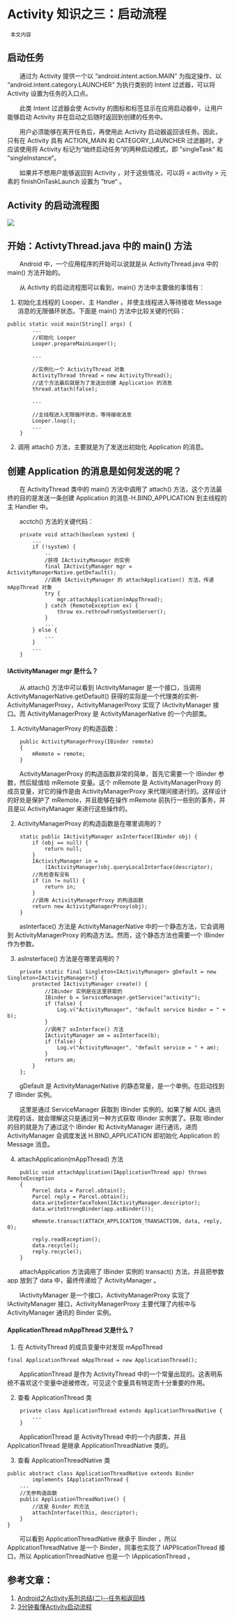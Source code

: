 # Activity 知识之三：启动流程

	 本文内容


## 启动任务
　　通过为 Activity 提供一个以 “android.intent.action.MAIN” 为指定操作、以 “android.intent.category.LAUNCHER” 为执行类别的 Intent 过滤器，可以将 Activity 设置为任务的入口点。

　　此类 Intent 过滤器会使 Activity 的图标和标签显示在应用启动器中，让用户能够启动 Activity 并在启动之后随时返回到创建的任务中。

　　用户必须能够在离开任务后，再使用此 Activity 启动器返回该任务。因此，只有在 Activity 具有 ACTION_MAIN 和  CATEGORY_LAUNCHER 过滤器时，才应该使用将 Activity 标记为“始终启动任务“的两种启动模式，即 ”singleTask“ 和 ”singleInstance“。

　　如果并不想用户能够返回到 Activity ，对于这些情况，可以将 < activity > 元素的 finishOnTaskLaunch 设置为 ”true“ 。

## Activity 的启动流程图
![](./Activity启动流程图.jpg)

## 开始：ActivtyThread.java 中的 main() 方法
　　Android 中，一个应用程序的开始可以说就是从 ActivityThread.java 中的 main() 方法开始的。

　　从 Activity 的启动流程图可以看到，main() 方法中主要做的事情有：

1. 初始化主线程的 Looper、主 Handler 。并使主线程进入等待接收 Message 消息的无限循环状态。下面是 main() 方法中比较关键的代码：
```
public static void main(String[] args) {
		...
		//初始化 Looper
        Looper.prepareMainLooper();

		...

		//实例化一个 ActivityThread 对象
        ActivityThread thread = new ActivityThread();
		//这个方法最后就是为了发送出创建 Application 的消息
        thread.attach(false);

		...

        //主线程进入无限循环状态，等待接收消息
        Looper.loop();
		...
    }
```

2. 调用 attach() 方法，主要就是为了发送出初始化 Application 的消息。

## 创建 Application 的消息是如何发送的呢？
　　在 ActivityThread 类中的 main() 方法中调用了 attach() 方法，这个方法最终的目的是发送一条创建 Application 的消息-H.BIND_APPLICATION 到主线程的主 Handler 中。

　　acctch() 方法的关键代码：
```
    private void attach(boolean system) {
        ...
        if (!system) {
            ..
		    /获得 IActivityManager 的实例
            final IActivityManager mgr = ActivityManagerNative.getDefault();
			//调用 IActivityManager 的 attachApplication() 方法，传递 mAppThread 对象
            try {
                mgr.attachApplication(mAppThread);
            } catch (RemoteException ex) {
                throw ex.rethrowFromSystemServer();
            }
            ...
        } else {
            ...
        }
		...
    }

```

#### IActivityManager mgr 是什么？
　　从 attach() 方法中可以看到 IActivityManager 是一个接口，当调用 ActivityManagerNative.getDefault() 获得的实际是一个代理类的实例-ActivityManagerProxy，ActivityManagerProxy 实现了 IActivityManager 接口。而 ActivityManagerProxy 是 ActivityManagerNative 的一个内部类。

1. ActivityManagerProxy 的构造函数：
```
    public ActivityManagerProxy(IBinder remote)
    {
        mRemote = remote;
    }
```
　　ActivityManagerProxy 的构造函数非常的简单，首先它需要一个 IBinder 参数，然后赋值给 mRemote 变量。这个 mRemote 是 ActivityManagerProxy 的成员变量，对它的操作是由 ActivityManagerProxy 来代理间接进行的。这样设计的好处是保护了 mRemote，并且能够在操作 mRemote 前执行一些别的事务，并且是以 ActivityManager 来进行这些操作的。

2. ActivityManagerProxy 的构造函数是在哪里调用的？
```
    static public IActivityManager asInterface(IBinder obj) {
        if (obj == null) {
            return null;
        }
        IActivityManager in =
            (IActivityManager)obj.queryLocalInterface(descriptor);
		//先检查有没有
        if (in != null) {
            return in;
        }
		//调用 ActivityManagerProxy 的构造函数
        return new ActivityManagerProxy(obj);
    }
```
　　asInterface() 方法是 ActivityManagerNative 中的一个静态方法，它会调用到 ActivityManagerProxy 的构造方法。然而，这个静态方法也需要一个 IBinder 作为参数。

3. asInsterface() 方法是在哪里调用的？
```
    private static final Singleton<IActivityManager> gDefault = new Singleton<IActivityManager>() {
        protected IActivityManager create() {
			//IBinder 实例是在这里获取的
            IBinder b = ServiceManager.getService("activity");
            if (false) {
                Log.v("ActivityManager", "default service binder = " + b);
            }
			//调用了 asInterface() 方法
            IActivityManager am = asInterface(b);
            if (false) {
                Log.v("ActivityManager", "default service = " + am);
            }
            return am;
        }
    };
```
　　gDefault 是 ActivityManagerNative 的静态常量，是一个单例。在启动找到了 IBinder 实例。

　　这里是通过 ServiceManager 获取到 IBinder 实例的。如果了解 AIDL 通讯流程的话，就会理解这只是通过另一种方式获取 IBinder 实例罢了。获取 IBinder 的目的就是为了通过这个 IBinder 和 ActivityManager 进行通讯，进而 ActivityManager 会调度发送 H.BIND_APPLICATION 即初始化 Application 的 Message 消息。

4. attachApplication(mAppThread) 方法
```
    public void attachApplication(IApplicationThread app) throws RemoteException
    {
        Parcel data = Parcel.obtain();
        Parcel reply = Parcel.obtain();
        data.writeInterfaceToken(IActivityManager.descriptor);
        data.writeStrongBinder(app.asBinder());

        mRemote.transact(ATTACH_APPLICATION_TRANSACTION, data, reply, 0);

        reply.readException();
        data.recycle();
        reply.recycle();
    }
```
　　attachApplication 方法调用了 IBinder 实例的 transact() 方法，并且把参数 app 放到了 data 中，最终传递给了 ActivityManager 。

　　IActivityManager 是一个接口，ActivityManagerProxy 实现了 IActivityManager 接口，ActivityManagerProxy 主要代理了内核中与 ActivityManager 通讯的 Binder 实例。

#### ApplicationThread mAppThread 又是什么？

1. 在 ActivityThread 的成员变量中对发现 mAppThread
```
final ApplicationThread mAppThread = new ApplicationThread();
```
　　ApplicationThread 是作为 ActivityThread 中的一个常量出现的。这表明系统不喜欢这个变量中途被修改，可见这个变量具有特定而十分重要的作用。

2. 查看 ApplicationThread 类
```
    private class ApplicationThread extends ApplicationThreadNative {
		...
    }
```
　　ApplicationThread 是 ActivityThread 中的一个内部类，并且 ApplicationThread 是继承 ApplicationThreadNative 类的。

3. 查看 ApplicationThreadNative 类
```
public abstract class ApplicationThreadNative extends Binder
        implements IApplicationThread {
    ...
	//无参构造函数
    public ApplicationThreadNative() {
		//这是 Binder 的方法
        attachInterface(this, descriptor);
    }
}
```
　　可以看到 ApplicationThreadNative 继承于 Binder ，所以 ApplicationThreadNative 是一个 Binder，同事也实现了 IAPPlicationThread 接口，所以 ApplicationThreadNative 也是一个 IApplicationThread 。




## 参考文章：
1. [Android之Activity系列总结(二)--任务和返回栈](https://www.cnblogs.com/jycboy/p/6367330.html)
2. [3分钟看懂Activity启动流程](https://www.jianshu.com/p/9ecea420eb52)

